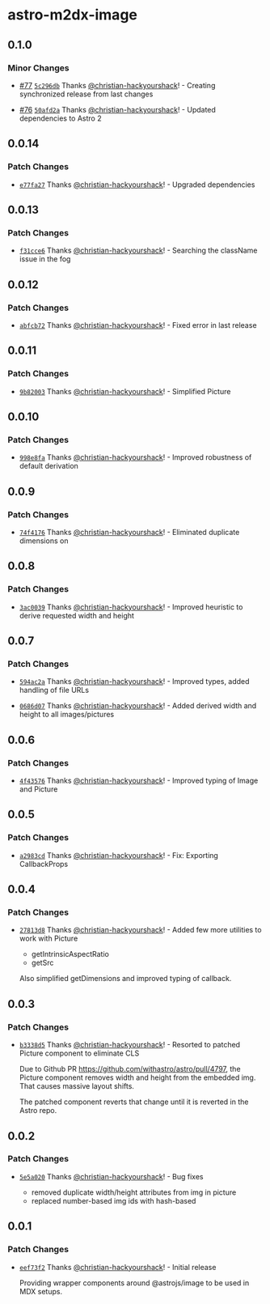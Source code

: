 # astro-m2dx-image

## 0.1.0

### Minor Changes

- [#77](https://github.com/christian-hackyourshack/npm/pull/77) [`5c296db`](https://github.com/christian-hackyourshack/npm/commit/5c296db535081f33c14a17f185af704c4448e378) Thanks [@christian-hackyourshack](https://github.com/christian-hackyourshack)! - Creating synchronized release from last changes

- [#76](https://github.com/christian-hackyourshack/npm/pull/76) [`50afd2a`](https://github.com/christian-hackyourshack/npm/commit/50afd2aee6d4d432e84ecaee92244591cccff634) Thanks [@christian-hackyourshack](https://github.com/christian-hackyourshack)! - Updated dependencies to Astro 2

## 0.0.14

### Patch Changes

- [`e77fa27`](https://github.com/christian-hackyourshack/npm/commit/e77fa27288574bddf1aaaf37f82eee24dd5f5518) Thanks [@christian-hackyourshack](https://github.com/christian-hackyourshack)! - Upgraded dependencies

## 0.0.13

### Patch Changes

- [`f31cce6`](https://github.com/christian-hackyourshack/npm/commit/f31cce6027030ce0da4f72e16f96600843cb4a6e) Thanks [@christian-hackyourshack](https://github.com/christian-hackyourshack)! - Searching the className issue in the fog

## 0.0.12

### Patch Changes

- [`abfcb72`](https://github.com/christian-hackyourshack/npm/commit/abfcb72b4036b5f96c1037899f0a7d2ed27125b7) Thanks [@christian-hackyourshack](https://github.com/christian-hackyourshack)! - Fixed error in last release

## 0.0.11

### Patch Changes

- [`9b82003`](https://github.com/christian-hackyourshack/npm/commit/9b82003c7d5bab6e0285423e7dc644ea1ab619fa) Thanks [@christian-hackyourshack](https://github.com/christian-hackyourshack)! - Simplified Picture

## 0.0.10

### Patch Changes

- [`998e8fa`](https://github.com/christian-hackyourshack/npm/commit/998e8fafc056021c74926ab19a848eaedbf2ab4b) Thanks [@christian-hackyourshack](https://github.com/christian-hackyourshack)! - Improved robustness of default derivation

## 0.0.9

### Patch Changes

- [`74f4176`](https://github.com/christian-hackyourshack/npm/commit/74f4176ed789427b62e3f5fabd8c177db5b057c9) Thanks [@christian-hackyourshack](https://github.com/christian-hackyourshack)! - Eliminated duplicate dimensions on <img>

## 0.0.8

### Patch Changes

- [`3ac0039`](https://github.com/christian-hackyourshack/npm/commit/3ac003949c023af8c0591a144c4931bfbbab3b9c) Thanks [@christian-hackyourshack](https://github.com/christian-hackyourshack)! - Improved heuristic to derive requested width and height

## 0.0.7

### Patch Changes

- [`594ac2a`](https://github.com/christian-hackyourshack/npm/commit/594ac2a771d098fe296d58581158fe3b6dddc7c1) Thanks [@christian-hackyourshack](https://github.com/christian-hackyourshack)! - Improved types, added handling of file URLs

- [`0686d07`](https://github.com/christian-hackyourshack/npm/commit/0686d0730d846d45dbadda4a1ff341faf458836e) Thanks [@christian-hackyourshack](https://github.com/christian-hackyourshack)! - Added derived width and height to all images/pictures

## 0.0.6

### Patch Changes

- [`4f43576`](https://github.com/christian-hackyourshack/npm/commit/4f43576993b0a2b143c3308db684514dcf09c67b) Thanks [@christian-hackyourshack](https://github.com/christian-hackyourshack)! - Improved typing of Image and Picture

## 0.0.5

### Patch Changes

- [`a2983cd`](https://github.com/christian-hackyourshack/npm/commit/a2983cdf38c15d524b52686574707cb356851e98) Thanks [@christian-hackyourshack](https://github.com/christian-hackyourshack)! - Fix: Exporting CallbackProps

## 0.0.4

### Patch Changes

- [`27813d8`](https://github.com/christian-hackyourshack/npm/commit/27813d830d08fc670cdd797cfd2c09c25cc43814) Thanks [@christian-hackyourshack](https://github.com/christian-hackyourshack)! - Added few more utilities to work with Picture

  - getIntrinsicAspectRatio
  - getSrc

  Also simplified getDimensions and improved typing of callback.

## 0.0.3

### Patch Changes

- [`b3338d5`](https://github.com/christian-hackyourshack/npm/commit/b3338d50562397f7fd5b2c11e1d4a69a75ef3463) Thanks [@christian-hackyourshack](https://github.com/christian-hackyourshack)! - Resorted to patched Picture component to eliminate CLS

  Due to Github PR https://github.com/withastro/astro/pull/4797, the Picture component removes width and height from the embedded img. That causes massive layout shifts.

  The patched component reverts that change until it is reverted in the Astro repo.

## 0.0.2

### Patch Changes

- [`5e5a020`](https://github.com/christian-hackyourshack/npm/commit/5e5a0200f239bcb2f9c1c3fe5e776d330dec3ff3) Thanks [@christian-hackyourshack](https://github.com/christian-hackyourshack)! - Bug fixes

  - removed duplicate width/height attributes from img in picture
  - replaced number-based img ids with hash-based

## 0.0.1

### Patch Changes

- [`eef73f2`](https://github.com/christian-hackyourshack/npm/commit/eef73f2f2d791814604237911cad17f18df681b7) Thanks [@christian-hackyourshack](https://github.com/christian-hackyourshack)! - Initial release

  Providing wrapper components around @astrojs/image to be used in MDX setups.
